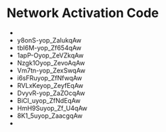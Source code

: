 # Network Activation Code
* 
* y8onS-yop_ZaIukqAw 
* tbI6M-yop_Zf654qAw 
* 1apP-Oyop_ZeVZkqAw 
* Nzgk1Oyop_ZevoAqAw 
* Vm7tn-yop_ZexSwqAw 
* i6sFRuyop_ZfNfwqAw 
* RVLxKeyop_ZeyfEqAw 
* DvyvR-yop_ZaZOcqAw 
* BiCI_uyop_ZfNdEqAw 
* HmH9Suyop_Zf_U4qAw 
* 8K1_5uyop_ZaacgqAw
* 
